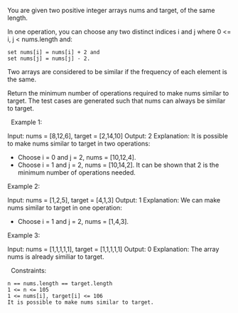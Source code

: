 You are given two positive integer arrays nums and target, of the same length.

In one operation, you can choose any two distinct indices i and j where 0 <= i, j < nums.length and:


	set nums[i] = nums[i] + 2 and
	set nums[j] = nums[j] - 2.


Two arrays are considered to be similar if the frequency of each element is the same.

Return the minimum number of operations required to make nums similar to target. The test cases are generated such that nums can always be similar to target.

 
Example 1:

Input: nums = [8,12,6], target = [2,14,10]
Output: 2
Explanation: It is possible to make nums similar to target in two operations:
- Choose i = 0 and j = 2, nums = [10,12,4].
- Choose i = 1 and j = 2, nums = [10,14,2].
It can be shown that 2 is the minimum number of operations needed.


Example 2:

Input: nums = [1,2,5], target = [4,1,3]
Output: 1
Explanation: We can make nums similar to target in one operation:
- Choose i = 1 and j = 2, nums = [1,4,3].


Example 3:

Input: nums = [1,1,1,1,1], target = [1,1,1,1,1]
Output: 0
Explanation: The array nums is already similiar to target.


 
Constraints:


	n == nums.length == target.length
	1 <= n <= 105
	1 <= nums[i], target[i] <= 106
	It is possible to make nums similar to target.

